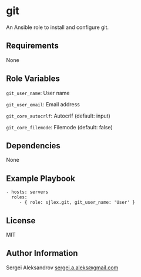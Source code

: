 git
=========

An Ansible role to install and configure git.

Requirements
------------

None

Role Variables
--------------

`git_user_name`: User name

`git_user_email`: Email address

`git_core_autocrlf`: Autocrlf (default: input)

`git_core_filemode`: Filemode (default: false)

Dependencies
------------

None

Example Playbook
----------------

    - hosts: servers
      roles:
         - { role: sjlex.git, git_user_name: 'User' }

License
-------

MIT

Author Information
------------------

Sergei Aleksandrov <sergei.a.aleks@gmail.com>
